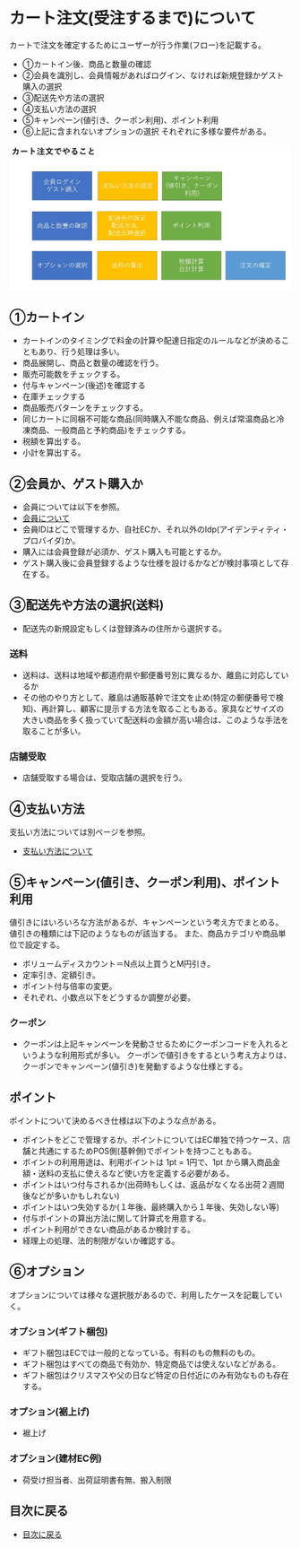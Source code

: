 # カート注文(受注するまで)について
カートで注文を確定するためにユーザーが行う作業(フロー)を記載する。

- ①カートイン後、商品と数量の確認
- ②会員を識別し、会員情報があればログイン、なければ新規登録かゲスト購入の選択
- ③配送先や方法の選択
- ④支払い方法の選択
- ⑤キャンペーン(値引き、クーポン利用)、ポイント利用
- ⑥上記に含まれないオプションの選択
それぞれに多様な要件がある。

![受注後のステータスフロー](https://github.com/commerble/ecspec/blob/master/specs/media/order.jpg)


## ①カートイン
- カートインのタイミングで料金の計算や配達日指定のルールなどが決めることもあり、行う処理は多い。
- 商品展開し、商品と数量の確認を行う。
- 販売可能数をチェックする。
- 付与キャンペーン(後述)を確認する
- 在庫チェックする
- 商品販売パターンをチェックする。
- 同じカートに同梱不可能な商品(同時購入不能な商品、例えば常温商品と冷凍商品、一般商品と予約商品)をチェックする。
- 税額を算出する。
- 小計を算出する。


## ②会員か、ゲスト購入か
- 会員については以下を参照。
- [会員について](https://github.com/commerble/ecspec/blob/master/specs/Member.md)
- 会員IDはどこで管理するか、自社ECか、それ以外のIdp(アイデンティティ・プロバイダ)か。
- 購入には会員登録が必須か、ゲスト購入も可能とするか。
- ゲスト購入後に会員登録するような仕様を設けるかなどが検討事項として存在する。


## ③配送先や方法の選択(送料)
- 配送先の新規設定もしくは登録済みの住所から選択する。


### 送料
- 送料は、送料は地域や都道府県や郵便番号別に異なるか、離島に対応しているか
- その他のやり方として、離島は通販基幹で注文を止め(特定の郵便番号で検知)、再計算し、顧客に提示する方法を取ることもある。家具などサイズの大きい商品を多く扱っていて配送料の金額が高い場合は、このような手法を取ることが多い。


### 店舗受取
- 店舗受取する場合は、受取店舗の選択を行う。


## ④支払い方法
支払い方法については別ページを参照。
- [支払い方法について](https://github.com/commerble/ecspec/blob/master/specs/Payment.md)


## ⑤キャンペーン(値引き、クーポン利用)、ポイント利用
値引きにはいろいろな方法があるが、キャンペーンという考え方でまとめる。
値引きの種類には下記のようなものが該当する。
また、商品カテゴリや商品単位で設定する。

- ボリュームディスカウント＝N点以上買うとM円引き。
- 定率引き、定額引き。
- ポイント付与倍率の変更。
- それぞれ、小数点以下をどうするか調整が必要。


### クーポン
- クーポンは上記キャンペーンを発動させるためにクーポンコードを入れるというような利用形式が多い。
クーポンで値引きをするという考え方よりは、クーポンでキャンペーン(値引き)を発動するような仕様とする。


## ポイント
ポイントについて決めるべき仕様は以下のような点がある。

- ポイントをどこで管理するか。ポイントについてはEC単独で持つケース、店舗と共通にするためPOS側(基幹側)でポイントを持つこともある。
- ポイントの利用用途は、利用ポイントは 1pt = 1円で、1pt から購入商品金額・送料の支払に使えるなど使い方を定義する必要がある。
- ポイントはいつ付与されるか(出荷時もしくは、返品がなくなる出荷２週間後などが多いかもしれない)
- ポイントはいつ失効するか(１年後、最終購入から１年後、失効しない等)
- 付与ポイントの算出方法に関して計算式を用意する。
- ポイント利用ができない商品があるか検討する。
- 経理上の処理、法的制限がないか確認する。


## ⑥オプション
オプションについては様々な選択肢があるので、利用したケースを記載していく。

### オプション(ギフト梱包)
- ギフト梱包はECでは一般的となっている。有料のもの無料のもの。
- ギフト梱包はすべての商品で有効か、特定商品では使えないなどがある。
- ギフト梱包はクリスマスや父の日など特定の日付近にのみ有効なものも存在する。

### オプション(裾上げ)
- 裾上げ

### オプション(建材EC例)
- 荷受け担当者、出荷証明書有無、搬入制限

## 目次に戻る


- [目次に戻る](https://github.com/commerble/ecspec/blob/master/Readme.md)

